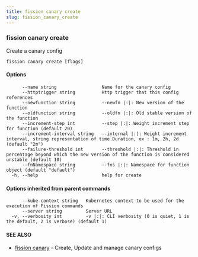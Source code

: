 ```yaml
---
title: fission canary create
slug: fission_canary_create
---
```

### fission canary create

Create a canary config

```
fission canary create [flags]
```

#### Options

```
      --name string                 Name for the canary config
      --httptrigger string          Http trigger that this config references
      --newfunction string          --newfn |:|: New version of the function
      --oldfunction string          --oldfn |:|: Old stable version of the function
      --increment-step int          --step |:|: Weight increment step for function (default 20)
      --increment-interval string   --internal |:|: Weight increment interval, string representation of time.Duration, ex : 1m, 2h, 2d (default "2m")
      --failure-threshold int       --threshold |:|: Threshold in percentage beyond which the new version of the function is considered unstable (default 10)
      --fnNamespace string          --fns |:|: Namespace for function object (default "default")
  -h, --help                        help for create
```

#### Options inherited from parent commands

```
      --kube-context string   Kubernetes context to be used for the execution of Fission commands
      --server string         Server URL
  -v, --verbosity int         -v |:|: CLI verbosity (0 is quiet, 1 is the default, 2 is verbose) (default 1)
```

#### SEE ALSO

* [fission canary](/docs/reference/fission-cli/fission_canary/)	 - Create, Update and manage canary configs

